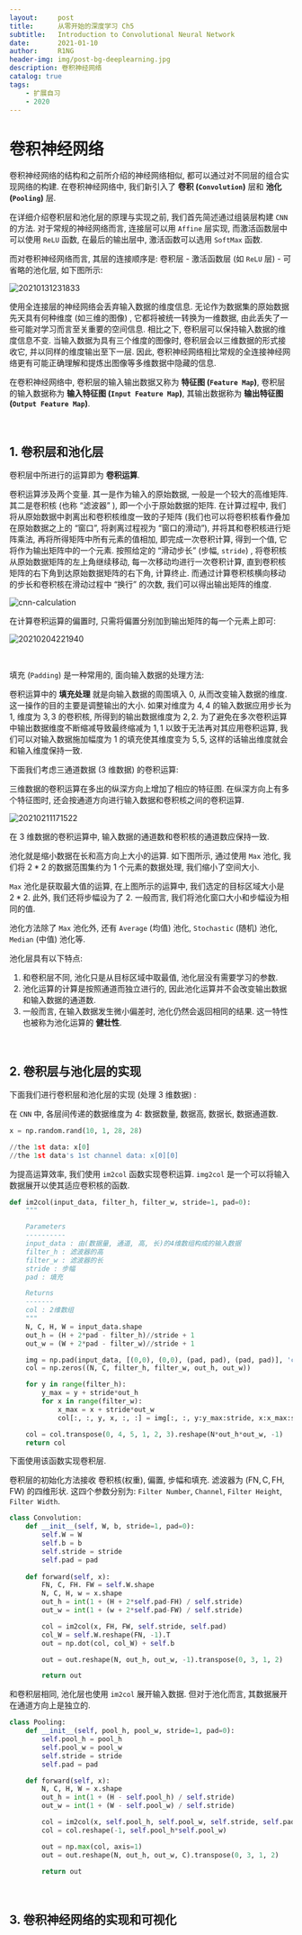 ```yaml
---
layout:     post
title:      从零开始的深度学习 Ch5
subtitle:   Introduction to Convolutional Neural Network
date:       2021-01-10
author:     R1NG
header-img: img/post-bg-deeplearning.jpg
description: 卷积神经网络
catalog: true
tags:
    - 扩展自习
    - 2020
---
```



# 卷积神经网络<br>

卷积神经网络的结构和之前所介绍的神经网络相似, 都可以通过对不同层的组合实现网络的构建. 在卷积神经网络中, 我们新引入了 **卷积 (`Convolution`)** 层和 **池化 (`Pooling`)** 层. 

在详细介绍卷积层和池化层的原理与实现之前, 我们首先简述通过组装层构建 `CNN` 的方法. 对于常规的神经网络而言, 连接层可以用 `Affine` 层实现, 而激活函数层中可以使用 `ReLU` 函数, 在最后的输出层中, 激活函数可以选用 `SoftMax` 函数. 

而对卷积神经网络而言, 其层的连接顺序是: 卷积层 - 激活函数层 (如 `ReLU` 层) - 可省略的池化层, 如下图所示:

![20210131231833](https://cdn.jsdelivr.net/gh/KirisameMarisaa/KirisameMarisaa.github.io/img/blogpost_images/20210131231833.png)

使用全连接层的神经网络会丢弃输入数据的维度信息. 无论作为数据集的原始数据先天具有何种维度 (如三维的图像) , 它都将被统一转换为一维数据, 由此丢失了一些可能对学习而言至关重要的空间信息. 相比之下, 卷积层可以保持输入数据的维度信息不变. 当输入数据为具有三个维度的图像时, 卷积层会以三维数据的形式接收它, 并以同样的维度输出至下一层. 因此, 卷积神经网络相比常规的全连接神经网络更有可能正确理解和提炼出图像等多维数据中隐藏的信息. 

在卷积神经网络中, 卷积层的输入输出数据又称为 **特征图 (`Feature Map`)**, 卷积层的输入数据称为 **输入特征图 (`Input Feature Map`)**, 其输出数据称为 **输出特征图 (`Output Feature Map`)**. 

<br>

## 1. 卷积层和池化层

卷积层中所进行的运算即为 **卷积运算**. 

卷积运算涉及两个变量. 其一是作为输入的原始数据, 一般是一个较大的高维矩阵. 其二是卷积核 (也称 “滤波器” ), 即一个小于原始数据的矩阵. 在计算过程中, 我们将从原始数据中剥离出和卷积核维度一致的子矩阵 (我们也可以将卷积核看作叠加在原始数据之上的 “窗口”, 将剥离过程视为 “窗口的滑动”), 并将其和卷积核进行矩阵乘法, 再将所得矩阵中所有元素的值相加, 即完成一次卷积计算, 得到一个值, 它将作为输出矩阵中的一个元素. 按照给定的 “滑动步长” (步幅, `stride`) , 将卷积核从原始数据矩阵的左上角继续移动, 每一次移动均进行一次卷积计算, 直到卷积核矩阵的右下角到达原始数据矩阵的右下角, 计算终止. 而通过计算卷积核横向移动的步长和卷积核在滑动过程中 “换行” 的次数, 我们可以得出输出矩阵的维度.

![cnn-calculation](https://cdn.jsdelivr.net/gh/KirisameMarisaa/KirisameMarisaa.github.io/img/blogpost_images/cnn-calculation.gif)

在计算卷积运算的偏置时, 只需将偏置分别加到输出矩阵的每一个元素上即可:

![20210204221940](https://cdn.jsdelivr.net/gh/KirisameMarisaa/KirisameMarisaa.github.io/img/blogpost_images/20210204221940.png)

<br>

填充 (`Padding`) 是一种常用的, 面向输入数据的处理方法: 

卷积运算中的 **填充处理** 就是向输入数据的周围填入 $0$, 从而改变输入数据的维度. 这一操作的目的主要是调整输出的大小. 如果对维度为 $4, 4$ 的输入数据应用步长为 $1$, 维度为 $3, 3$ 的卷积核, 所得到的输出数据维度为 $2, 2$. 为了避免在多次卷积运算中输出数据维度不断缩减导致最终缩减为 $1, 1$ 以致于无法再对其应用卷积运算, 我们可以对输入数据施加幅度为 $1$ 的填充使其维度变为 $5, 5$, 这样的话输出维度就会和输入维度保持一致. 

下面我们考虑三通道数据 ($3$ 维数据) 的卷积运算:

三维数据的卷积运算在多出的纵深方向上增加了相应的特征图. 在纵深方向上有多个特征图时, 还会按通道方向进行输入数据和卷积核之间的卷积运算. 

![20210211171522](https://cdn.jsdelivr.net/gh/KirisameMarisaa/KirisameMarisaa.github.io/img/blogpost_images/20210211171522.png)

在 $3$ 维数据的卷积运算中, 输入数据的通道数和卷积核的通道数应保持一致. 


池化就是缩小数据在长和高方向上大小的运算. 如下图所示, 通过使用 `Max` 池化, 我们将 $2*2$ 的数据范围集约为 $1$ 个元素的数据处理, 我们缩小了空间大小. 


`Max` 池化是获取最大值的运算, 在上图所示的运算中, 我们选定的目标区域大小是 $2*2$. 此外, 我们还将步幅设为了 $2$. 一般而言, 我们将池化窗口大小和步幅设为相同的值. 

池化方法除了 `Max` 池化外, 还有 `Average` (均值) 池化, `Stochastic` (随机) 池化, `Median` (中值) 池化等. 

池化层具有以下特点:
1. 和卷积层不同, 池化只是从目标区域中取最值, 池化层没有需要学习的参数. 
2. 池化运算的计算是按照通道而独立进行的, 因此池化运算并不会改变输出数据和输入数据的通道数. 
3. 一般而言, 在输入数据发生微小偏差时, 池化仍然会返回相同的结果. 这一特性也被称为池化运算的 **健壮性**. 

<br>

## 2. 卷积层与池化层的实现

下面我们进行卷积层和池化层的实现 (处理 $3$ 维数据) :

在 `CNN` 中, 各层间传递的数据维度为 $4$: 数据数量, 数据高, 数据长, 数据通道数. 

~~~python
x = np.random.rand(10, 1, 28, 28)

//the 1st data: x[0]
//the 1st data's 1st channel data: x[0][0]
~~~

为提高运算效率, 我们使用 `im2col` 函数实现卷积运算.
`img2col` 是一个可以将输入数据展开以使其适应卷积核的函数. 
~~~python
def im2col(input_data, filter_h, filter_w, stride=1, pad=0):
    """

    Parameters
    ----------
    input_data : 由(数据量, 通道, 高, 长)的4维数组构成的输入数据
    filter_h : 滤波器的高
    filter_w : 滤波器的长
    stride : 步幅
    pad : 填充

    Returns
    -------
    col : 2维数组
    """
    N, C, H, W = input_data.shape
    out_h = (H + 2*pad - filter_h)//stride + 1
    out_w = (W + 2*pad - filter_w)//stride + 1

    img = np.pad(input_data, [(0,0), (0,0), (pad, pad), (pad, pad)], 'constant')
    col = np.zeros((N, C, filter_h, filter_w, out_h, out_w))

    for y in range(filter_h):
        y_max = y + stride*out_h
        for x in range(filter_w):
            x_max = x + stride*out_w
            col[:, :, y, x, :, :] = img[:, :, y:y_max:stride, x:x_max:stride]

    col = col.transpose(0, 4, 5, 1, 2, 3).reshape(N*out_h*out_w, -1)
    return col
~~~

下面使用该函数实现卷积层. 

卷积层的初始化方法接收 卷积核(权重), 偏置, 步幅和填充. 滤波器为 $(\text{FN}, \text{C}, \text{FH}, \text{FW})$ 的四维形状. 这四个参数分别为: `Filter Number`, `Channel`, `Filter Height`, `Filter Width`. 
~~~python
class Convolution:
    def __init__(self, W, b, stride=1, pad=0):
        self.W = W
        self.b = b
        self.stride = stride
        self.pad = pad
        
    def forward(self, x):
        FN, C, FH. FW = self.W.shape
        N, C, H, w = x.shape
        out_h = int(1 + (H + 2*self.pad-FH) / self.stride)
        out_w = int(1 + (w + 2*self.pad-FW) / self.stride)

        col = im2col(x, FH, FW, self.stride, self.pad)
        col_W = self.W.reshape(FN, -1).T
        out = np.dot(col, col_W) + self.b

        out = out.reshape(N, out_h, out_w, -1).transpose(0, 3, 1, 2)

        return out
~~~

和卷积层相同, 池化层也使用 `im2col` 展开输入数据. 但对于池化而言, 其数据展开在通道方向上是独立的. 

~~~python
class Pooling:
    def __init__(self, pool_h, pool_w, stride=1, pad=0):
        self.pool_h = pool_h
        self.pool_w = pool_w
        self.stride = stride
        self.pad = pad

    def forward(self, x):
        N, C, H, W = x.shape
        out_h = int(1 + (H - self.pool_h) / self.stride)
        out_w = int(1 + (W - self.pool_w) / self.stride)

        col = im2col(x, self.pool_h, self.pool_w, self.stride, self.pad)
        col = col.reshape(-1, self.pool_h*self.pool_w)

        out = np.max(col, axis=1)
        out = out.reshape(N, out_h, out_w, C).transpose(0, 3, 1, 2)
        
        return out
~~~


<br>

## 3. 卷积神经网络的实现和可视化